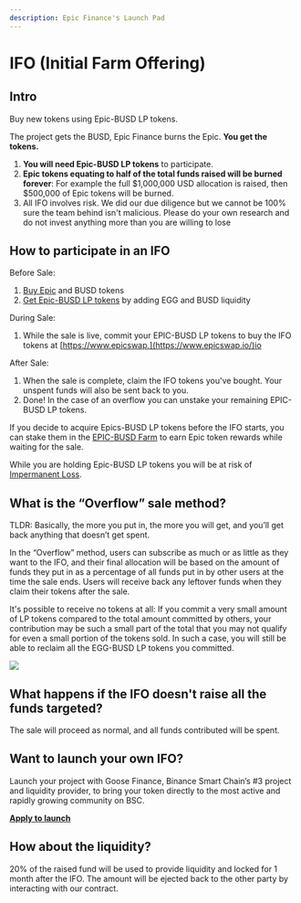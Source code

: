 ```yaml
---
description: Epic Finance's Launch Pad
---
```


# IFO \(Initial Farm Offering\)

## Intro <a id="intro"></a>

Buy new tokens using Epic-BUSD LP tokens.

The project gets the BUSD, Epic Finance burns the Epic. **You get the tokens.**

1. **You will need Epic-BUSD LP tokens** to participate.
2. **Epic tokens equating to half of the total funds raised will be burned forever**: For example the full $1,000,000 USD allocation is raised, then $500,000 of Epic tokens will be burned.
3. All IFO involves risk. We did our due diligence but we cannot be 100% sure the team behind isn't malicious. Please do your own research and do not invest anything more than you are willing to lose

## **How to participate in an IFO** <a id="how-to-participate-in-an-ifo"></a>

Before Sale:

1. ​[Buy Epic](https://exchange.epicswap.io/#/swap) and BUSD tokens
2. ​[Get Epic-BUSD LP tokens](https://exchange.epicswap.io/#/pool) by adding EGG and BUSD liquidity

During Sale:

1. While the sale is live, commit your EPIC-BUSD LP tokens to buy the IFO tokens at [https://www.epicswap.](https://www.epicswap.io/)io​

After Sale:

1. When the sale is complete, claim the IFO tokens you've bought. Your unspent funds will also be sent back to you.
2. Done! In the case of an overflow you can unstake your remaining EPIC-BUSD LP tokens.

If you decide to acquire Epics-BUSD LP tokens before the IFO starts, you can stake them in the [EPIC-BUSD Farm](https://www.epicswap.io/code) to earn Epic token rewards while waiting for the sale.

While you are holding Epic-BUSD LP tokens you will be at risk of [Impermanent Loss](https://academy.binance.com/en/articles/impermanent-loss-explained).

## **What is the “Overflow” sale method?** <a id="overflow"></a>

TLDR: Basically, the more you put in, the more you will get, and you’ll get back anything that doesn’t get spent.

In the “Overflow” method, users can subscribe as much or as little as they want to the IFO, and their final allocation will be based on the amount of funds they put in as a percentage of all funds put in by other users at the time the sale ends. Users will receive back any leftover funds when they claim their tokens after the sale.

It's possible to receive no tokens at all: If you commit a very small amount of LP tokens compared to the total amount committed by others, your contribution may be such a small part of the total that you may not qualify for even a small portion of the tokens sold. In such a case, you will still be able to reclaim all the EGG-BUSD LP tokens you committed.

![](https://gblobscdn.gitbook.com/assets%2F-MT5Nug3dG0o_JI3n0I1%2F-MWHbU4P83FzWaEInx6e%2F-MWHbXAJGpf82M8FtLqF%2Fimage.png?alt=media&token=61dc876a-0b84-4c4f-9f9d-6914b9c81759)

## What happens if the IFO doesn't raise all the funds targeted? <a id="what-happens-if-the-ifo-doesnt-raise-all-the-funds-targeted"></a>

The sale will proceed as normal, and all funds contributed will be spent.

## Want to launch your own IFO? <a id="want-to-launch-your-own-ifo"></a>

Launch your project with Goose Finance, Binance Smart Chain’s \#3 project and liquidity provider, to bring your token directly to the most active and rapidly growing community on BSC.

**​**[**Apply to launch**](https://docs.google.com/forms/d/e/1FAIpQLSe7ycrw8Dq4C5Vjc9WNlRtTxEhFDB1Ny6jlAByZ2Y6qBo7SKg/viewform?usp=sf_link)​

## How about the liquidity? <a id="how-about-the-liquidity"></a>

20% of the raised fund will be used to provide liquidity and locked for 1 month after the IFO. The amount will be ejected back to the other party by interacting with our contract.[    
](https://goosedefi.gitbook.io/goose-finance/layered-farming/audit)


